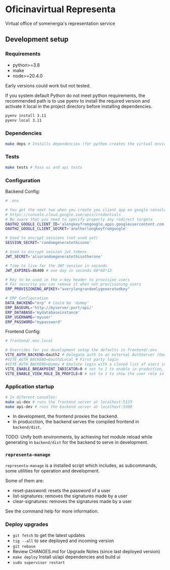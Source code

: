 # Oficinavirtual Representa

Virtual office of somenergia's representation service

## Development setup

### Requirements

- python>=3.8
- make
- node>=20.4.0

Early versions could work but not tested.

If you system default Python do not meet python requirements,
the recommended path is to use pyenv to install the required version
and activate it local in the project directory before installing dependencies.

```bash
pyenv install 3.11
pyenv local 3.11
```

### Dependencies

```bash
make deps # Installs dependencies (for python creates the virtual environment if missing)
```

### Tests

```bash
make tests # Pass ui and api tests
```

### Configuration

Backend Config:

```bash
# .env

# You get the next two when you create you client app on google console
# https://console.cloud.google.com/apis/credentials
# Be aware that you need to specify properly any redirect targeta
OAUTH2_GOOGLE_CLIENT_ID='alongkeyfromgoogle.apps.googleusercontent.com'
OAUTH2_GOOGLE_CLIENT_SECRET='anotherlongkeyfromgoogle'

# Used to encrypt sessions (not used yet)
SESSION_SECRET='randomgeneratethisone'

# Used to encrypt session jwt tokens
JWT_SECRET='alsorandomgeneratethisotherone'

# Time to live for the JWT session in seconds
JWT_EXPIRES=86400 # one day in seconds 60*60*12

# Key to be used in the x-key header to provision users
# For security you can remove it when not provisioning users
ERP_PROVISIONING_APIKEY="averylongrandomlygeneratedkey"

# ERP Configuration
DATA_BACKEND="erp" # Could be 'dummy'
ERP_BASEURL='http://myserver:port/api/'
ERP_DATABASE='mydatabaseinstance'
ERP_USERNAME='myuser'
ERP_PASSWORD="mypassword"
```

Frontend Config:

```bash
# frontend/.env.local

# Overrides for you development setup the defaults in frontend/.env
VITE_AUTH_BACKEND=Oauth2 # Delegate auth to an external AuthServer (Google, Keycloak...)
#VITE_AUTH_BACKEND=Oauth2Local # First party login
#VITE_AUTH_BACKEND=Dummy # Emulate login with a closed list of users in frontend/src/data/dummyusers.yaml (api calls won't work)
VITE_ENABLE_BREAKPOINT_INDICATOR=0 # set to 1 to enable in production, always enabled in devel
VITE_ENABLE_VIEW_ROLE_IN_PROFILE=0 # set to 1 to show the user role in profile page
```

### Application startup

```bash
# In diferent consoles:
make ui-dev # runs the frontend server at localhost:5123
make api-dev # runs the backend server at localhost:5500
```

- In development, the frontend proxies the backend.
- In producction, the backend serves the compiled frontend in `backend/dist`.

TODO: Unify both environments, by achieving hot module reload
while generating in `backend/dist` for the backend to serve in development.

### `representa-manage`

`representa-manage` is a installed script which includes, as subcommands, some utilities for operation and development.

Some of them are:

- reset-password: resets the password of a user
- list-signatures: removes the signatures made by a user
- clear-signatures: removes the signatures made by a user

See the command help for more information.

### Deploy upgrades

- `git fetch` to get the latest updates
- `tig --all` to see deployed and incoming version
- `git rebase`
- Review CHANGES.md for Upgrade Notes (since last deployed version)
- `make deploy`  Install ui/api dependencies and build ui
- `sudo supervisor restart`
